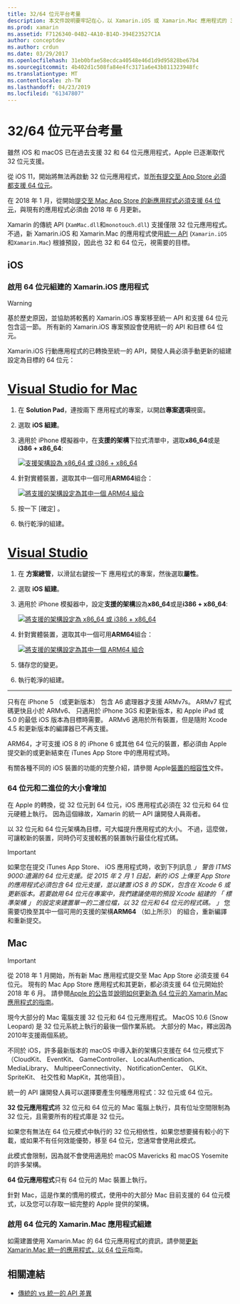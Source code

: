 ```yaml
---
title: 32/64 位元平台考量
description: 本文件說明要牢記在心，以 Xamarin.iOS 或 Xamarin.Mac 應用程式的 32 位元和 64 位元架構為目標時的各種考量。
ms.prod: xamarin
ms.assetid: F7126340-04B2-4A10-B14D-394E23527C1A
author: conceptdev
ms.author: crdun
ms.date: 03/29/2017
ms.openlocfilehash: 31eb0bfae58ecdca40548e46d1d9d95828be67b4
ms.sourcegitcommit: 4b402d1c508fa84e4fc3171a6e43b811323948fc
ms.translationtype: MT
ms.contentlocale: zh-TW
ms.lasthandoff: 04/23/2019
ms.locfileid: "61347807"
---
```

# <a name="3264-bit-platform-considerations"></a>32/64 位元平台考量

雖然 iOS 和 macOS 已在過去支援 32 和 64 位元應用程式，Apple 已逐漸取代 32 位元支援。

從 iOS 11，開始將無法再啟動 32 位元應用程式，並[所有提交至 App Store 必須都支援 64 位元](https://developer.apple.com/news/?id=06282017b)。

在 2018 年 1 月，從開始[提交至 Mac App Store 的新應用程式必須支援 64 位元](https://developer.apple.com/news/?id=06282017a)，與現有的應用程式必須由 2018 年 6 月更新。

Xamarin 的傳統 API (`XamMac.dll`和`monotouch.dll`) 支援僅限 32 位元應用程式。 不過，新 Xamarin.iOS 和 Xamarin.Mac 的應用程式使用[統一 API](~/cross-platform/macios/unified/index.md) (`Xamarin.iOS`和`Xamarin.Mac`) 根據預設，因此也 32 和 64 位元，視需要的目標。

## <a name="ios"></a>iOS

<a name="enable-64" />

### <a name="enabling-64-bit-builds-of-xamarinios-apps"></a>啟用 64 位元組建的 Xamarin.iOS 應用程式

> [!WARNING]
> 基於歷史原因，並協助將較舊的 Xamarin.iOS 專案移至統一 API 和支援 64 位元包含這一節。 所有新的 Xamarin.iOS 專案預設會使用統一的 API 和目標 64 位元。

Xamarin.iOS 行動應用程式的已轉換至統一的 API，開發人員必須手動更新的組建設定為目標的 64 位元：

# <a name="visual-studio-for-mactabmacos"></a>[Visual Studio for Mac](#tab/macos)

1. 在  **Solution Pad**，連按兩下 應用程式的專案，以開啟**專案選項**視窗。
2. 選取  **iOS 組建**。
3. 適用於 iPhone 模擬器中，在**支援的架構**下拉式清單中，選取**x86\_64**或是**i386 + x86\_64**:

   [![支援架構設為 x86\_64 或 i386 + x86\_64](Images/Image01.png "Setting Supported architectures to x86\_64 or i386 + x86\_64")](Images/Image01-large.png#lightbox) 

4. 針對實體裝置，選取其中一個可用**ARM64**組合：

   [![將支援的架構設定為其中一個 ARM64 組合](Images/Image02.png "設定支援的架構，以其中一個 ARM64 組合")](Images/Image02-large.png#lightbox)

5. 按一下 [確定] 。
6. 執行乾淨的組建。

# <a name="visual-studiotabwindows"></a>[Visual Studio](#tab/windows)

1. 在 **方案總管**，以滑鼠右鍵按一下 應用程式的專案，然後選取**屬性**。
2. 選取  **iOS 組建**。
3. 適用於 iPhone 模擬器中，設定**支援的架構**設為**x86\_64**或是**i386 + x86\_64**: 

   [![將支援的架構設定為 x86_64 或 i386 + x86\_64](Images/VS02.png "Setting Supported architectures to x86_64 or i386 + x86\_64")](Images/VS02-large.png#lightbox)

4. 針對實體裝置，選取其中一個可用**ARM64**組合：
    
   [![將支援的架構設定為其中一個 ARM64 組合](Images/VS01.png "設定支援的架構，以其中一個 ARM64 組合")](Images/VS01-large.png#lightbox)

5. 儲存您的變更。
6. 執行乾淨的組建。

-----

只有在 iPhone 5 （或更新版本） 包含 A6 處理器才支援 ARMv7s。 ARMv7 程式碼更快且小於 ARMv6、 只適用於 iPhone 3GS 和更新版本，和 Apple iPad 或 5.0 的最低 iOS 版本為目標時需要。 ARMv6 適用於所有裝置，但是隨附 Xcode 4.5 和更新版本的編譯器已不再支援。 

ARM64，才可支援 iOS 8 的 iPhone 6 或其他 64 位元的裝置，都必須由 Apple 提交新的或更新結束在 iTunes App Store 中的應用程式時。

有關各種不同的 iOS 裝置的功能的完整介紹，請參閱 Apple[裝置的相容性](https://developer.apple.com/library/content/documentation/DeviceInformation/Reference/iOSDeviceCompatibility/DeviceCompatibilityMatrix/DeviceCompatibilityMatrix.html)文件。

### <a name="64-bit-and-binary-size-increases"></a>64 位元和二進位的大小會增加

在 Apple 的轉換，從 32 位元到 64 位元，iOS 應用程式必須在 32 位元和 64 位元硬體上執行。 因為這個緣故，Xamarin 的統一 API 讓開發人員兩者。

以 32 位元和 64 位元架構為目標，可大幅提升應用程式的大小。 不過，這麼做，可讓較新的裝置，同時仍可支援較舊的裝置執行最佳化程式碼。

> [!IMPORTANT]
> 如果您在提交 iTunes App Store、 iOS 應用程式時，收到下列訊息 _」 警告 ITMS 9000:遺漏的 64 位元支援。從 2015 年 2 月 1 日起，新的 iOS 上傳至 App Store 的應用程式必須包含 64 位元支援，並以建置 iOS 8 的 SDK，包含在 Xcode 6 或更新版本。若要啟用 64 位元在專案中，我們建議使用的預設 Xcode 組建的 「 標準架構 」 的設定來建置單一的二進位檔，以 32 位元和 64 位元的程式碼。 」_ 您需要切換至其中一個可用的支援的架構**ARM64** （如上所示） 的組合，重新編譯和重新提交。

## <a name="mac"></a>Mac

> [!IMPORTANT]
> 從 2018 年 1 月開始，所有新 Mac 應用程式提交至 Mac App Store 必須支援 64 位元。 現有的 Mac App Store 應用程式和其更新，都必須支援 64 位元開始於 2018 年 6 月。 請參閱[Apple 的公告](https://developer.apple.com/news/?id=06282017a)並[說明如何更新為 64 位元的 Xamarin.Mac 應用程式的指南](~/cross-platform/macios/32-and-64/mac-64-bit.md)。

現今大部分的 Mac 電腦支援 32 位元和 64 位元應用程式。   MacOS 10.6 (Snow Leopard) 是 32 位元系統上執行的最後一個作業系統。   大部分的 Mac，釋出因為 2010年支援兩個系統。

不同於 iOS，許多最新版本的 macOS 中導入新的架構只支援在 64 位元模式下 （CloudKit、 EventKit、 GameController、 LocalAuthentication、 MediaLibrary、 MultipeerConnectivity、 NotificationCenter、 GLKit、 SpriteKit、 社交性和 MapKit，其他項目）。

統一的 API 讓開發人員可以選擇要產生何種應用程式：32 位元或 64 位元。

**32 位元應用程式**將 32 位元和 64 位元的 Mac 電腦上執行，具有位址空間限制為 32 位元，且需要所有的程式庫是 32 位元。

如果您有無法在 64 位元模式中執行的 32 位元相依性，如果您想要擁有較小的下載，或如果不有任何效能優勢，移至 64 位元，您通常會使用此模式。

此模式會限制，因為就不會使用適用於 macOS Mavericks 和 macOS Yosemite 的許多架構。

**64 位元應用程式**只有 64 位元的 Mac 裝置上執行。

針對 Mac，這是作業的慣用的模式，使用中的大部分 Mac 目前支援的 64 位元模式，以及您可以存取一組完整的 Apple 提供的架構。

### <a name="enabling-64-bit-builds-of-xamarinmac-apps"></a>啟用 64 位元的 Xamarin.Mac 應用程式組建

如需建置使用 Xamarin.Mac 的 64 位元應用程式的資訊，請參閱[更新 Xamarin.Mac 統一的應用程式，以 64 位元](~/cross-platform/macios/32-and-64/mac-64-bit.md)指南。

## <a name="related-links"></a>相關連結

- [傳統的 vs 統一的 API 差異](https://developer.xamarin.com/releases/ios/api_changes/classic-vs-unified-8.6.0/)
